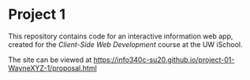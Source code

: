 # Project 1

This repository contains code for an interactive information web app, created for the _Client-Side Web Development_ course at the UW iSchool.

The site can be viewed at <https://info340c-su20.github.io/project-01-WayneXYZ-1/proposal.html>
